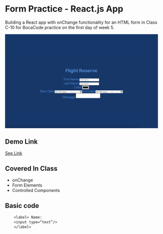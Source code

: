 # Form Practice - React.js App
Building a React app with onChange
functionality for an HTML form in Class C-10 for BocaCode practice on the first day of week 5.

[![Screen Shot](./public/images/README.png)](https://form-practice-bp.web.app)

## Demo Link
[See Link](https://form-practice-bp.web.app)

## Covered In Class
* onChange
* Form Elements
* Controlled Components

## Basic code
```
	<label> Name:
	<input type=“text”/>
	</label>
```